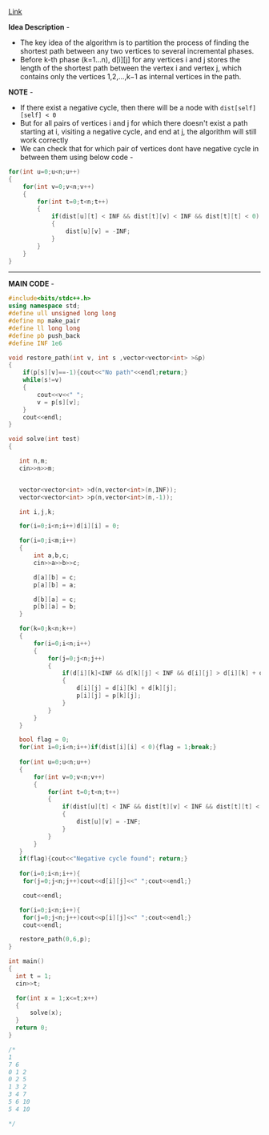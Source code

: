 [Link](https://cp-algorithms.com/graph/all-pair-shortest-path-floyd-warshall.html)

**Idea Description** - 
* The key idea of the algorithm is to partition the process of finding the shortest path between any two vertices to several incremental phases.
* Before k-th phase (k=1…n), d[i][j] for any vertices i and j stores the length of the shortest path between the vertex i and vertex j, which contains only the vertices 1,2,...,k−1 as internal vertices in the path.

**NOTE** - 
* If there exist a negative cycle, then there will be a node with `dist[self][self] < 0`
* But for all pairs of vertices i and j for which there doesn't exist a path starting at i, visiting a negative cycle, and end at j, the algorithm will still work correctly
* We can check that for which pair of vertices dont have negative cycle in between them using below code - 
```c++
for(int u=0;u<n;u++)
{
    for(int v=0;v<n;v++)
    {
        for(int t=0;t<n;t++)
        {
            if(dist[u][t] < INF && dist[t][v] < INF && dist[t][t] < 0)
            {
                dist[u][v] = -INF;
            }
        }
    }
}
```
---

**MAIN CODE** - 

```c++
#include<bits/stdc++.h>
using namespace std;
#define ull unsigned long long
#define mp make_pair
#define ll long long
#define pb push_back
#define INF 1e6

void restore_path(int v, int s ,vector<vector<int> >&p)
{
    if(p[s][v]==-1){cout<<"No path"<<endl;return;}
    while(s!=v)
    {
        cout<<v<<" ";
        v = p[s][v];
    }
    cout<<endl;
}

void solve(int test)
{

   int n,m;
   cin>>n>>m;


   vector<vector<int> >d(n,vector<int>(n,INF));
   vector<vector<int> >p(n,vector<int>(n,-1));

   int i,j,k;

   for(i=0;i<n;i++)d[i][i] = 0;

   for(i=0;i<m;i++)
   {
       int a,b,c;
       cin>>a>>b>>c;

       d[a][b] = c;
       p[a][b] = a;

       d[b][a] = c;
       p[b][a] = b;
   }

   for(k=0;k<n;k++)
   {
       for(i=0;i<n;i++)
       {
           for(j=0;j<n;j++)
           {
               if(d[i][k]<INF && d[k][j] < INF && d[i][j] > d[i][k] + d[k][j])  // Important part - To never use undefined distance hence check < INF
               {
                   d[i][j] = d[i][k] + d[k][j];
                   p[i][j] = p[k][j];
               }
           }
       }
   }

   bool flag = 0;
   for(int i=0;i<n;i++)if(dist[i][i] < 0){flag = 1;break;}
    
   for(int u=0;u<n;u++)
   {
       for(int v=0;v<n;v++)
       {
           for(int t=0;t<n;t++)
           {
               if(dist[u][t] < INF && dist[t][v] < INF && dist[t][t] < 0)
               {
                   dist[u][v] = -INF;
               }
           }
       }
   }
   if(flag){cout<<"Negative cycle found"; return;}
      
   for(i=0;i<n;i++){
    for(j=0;j<n;j++)cout<<d[i][j]<<" ";cout<<endl;}

    cout<<endl;

   for(i=0;i<n;i++){
    for(j=0;j<n;j++)cout<<p[i][j]<<" ";cout<<endl;}
    cout<<endl;

   restore_path(0,6,p);
}

int main()
{
  int t = 1;
  cin>>t;

  for(int x = 1;x<=t;x++)
  {
      solve(x);
  }
  return 0;
}

/*
1
7 6
0 1 2
0 2 5
1 3 2
3 4 7
5 6 10
5 4 10

*/
```


